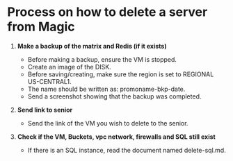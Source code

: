 # Process on how to delete a server from Magic

1. **Make a backup of the matrix and Redis (if it exists)**
    - Before making a backup, ensure the VM is stopped.
    - Create an image of the DISK.
    - Before saving/creating, make sure the region is set to REGIONAL US-CENTRAL1.
    - The name should be written as: promoname-bkp-date.
    - Send a screenshot showing that the backup was completed.

2. **Send link to senior**
    - Send the link of the VM you wish to delete to the senior.

3. **Check if the VM, Buckets, vpc network, firewalls and SQL still exist**
    - If there is an SQL instance, read the document named delete-sql.md.


